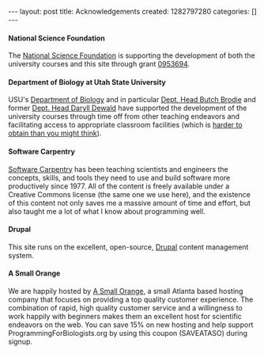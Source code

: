 --- layout: post title: Acknowledgements created: 1282797280 categories:
[] ---

#### National Science Foundation

The [National Science Foundation](http://nsf.gov) is supporting the
development of both the university courses and this site through
grant [0953694](/awardsearch/showAward.do?AwardNumber=0953694 "Use this link to retrieve the award").

#### Department of Biology at Utah State University

USU's [Department of Biology](http://www.biology.usu.edu) and in
particular [Dept. Head Butch
Brodie](http://www.biology.usu.edu/htm/our-people/faculty/memberID=3059)
and former [Dept. Head Daryll
Dewald](http://facultystaff.wsu.edu/adminphotos/?faculty/67) have
supported the development of the university courses through time off
from other teaching endeavors and facilitating access to appropriate
classroom facilities (which is [harder to obtain than you might
think](http://jabberwocky.weecology.org/2011/06/27/why-computer-labs-should-never-be-controlled-by-individual-collegesdepartments/)).

#### Software Carpentry

[Software Carpentry](http://software-carpentry.org) has been teaching
scientists and engineers the concepts, skills, and tools they need to
use and build software more productively since 1977. All of the content
is freely available under a Creative Commons license (the same one we
use here), and the existence of this content not only saves me a massive
amount of time and effort, but also taught me a lot of what I know about
programming well.

#### Drupal

This site runs on the excellent, open-source,
[Drupal](http://drupal.org) content management system.

#### A Small Orange

We are happily hosted by [A Small
Orange](http://customers.asmallorange.com/aff.php?aff=26273 "A Small Orange"),
a small Atlanta based hosting company that focuses on providing a top
quality customer experience. The combination of rapid, high quality
customer service and a willingness to work happily with beginners makes
them an excellent host for scientific endeavors on the web. You can save
15% on new hosting and help support ProgrammingForBiologists.org by
using this coupon (SAVEATASO) during signup.
